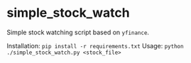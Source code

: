 # simple_stock_watch
Simple stock watching script based on `yfinance`.

Installation: `pip install -r requirements.txt`
Usage: `python ./simple_stock_watch.py <stock_file>`
